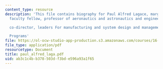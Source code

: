 ```yaml
---
content_type: resource
description: 'This file contains biography for Paul Alfred Lagace, margaret MacVicar
  faculty fellow, professor of aeronautics and astronautics and engineering systems

  co-director, leaders For manufacturing and system design and management.

  Programs'
file: https://ol-ocw-studio-app-production.s3.amazonaws.com/courses/16-885j-aircraft-systems-engineering-fall-2004/ab3c1c4bb378503df3bde596a93a1f65_paul_alfred_laga.pdf
file_type: application/pdf
resourcetype: Document
title: paul_alfred_laga.pdf
uid: ab3c1c4b-b378-503d-f3bd-e596a93a1f65
---
```

